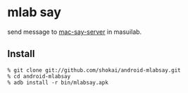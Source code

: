 mlab say
========
send message to [mac-say-server](https://github.com/shokai/mac-say-server) in masuilab.


Install
-------
    % git clone git://github.com/shokai/android-mlabsay.git
    % cd android-mlabsay
    % adb install -r bin/mlabsay.apk
